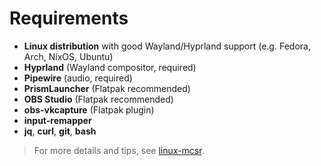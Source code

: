 # Requirements

- **Linux distribution** with good Wayland/Hyprland support (e.g. Fedora, Arch, NixOS, Ubuntu)
- **Hyprland** (Wayland compositor, required)
- **Pipewire** (audio, required)
- **PrismLauncher** (Flatpak recommended)
- **OBS Studio** (Flatpak recommended)
- **obs-vkcapture** (Flatpak plugin)
- **input-remapper**
- **jq**, **curl**, **git**, **bash**

> For more details and tips, see [linux-mcsr](https://its-saanvi.github.io/linux-mcsr/).